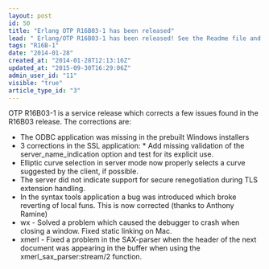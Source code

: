 ```yaml
---
layout: post
id: 50
title: "Erlang OTP R16B03-1 has been released"
lead: " Erlang/OTP R16B03-1 has been released! See the Readme file and the Documentation for more details. "
tags: "R16B-1"
date: "2014-01-28"
created_at: "2014-01-28T12:13:16Z"
updated_at: "2015-09-30T16:29:06Z"
admin_user_id: "11"
visible: "true"
article_type_id: "3"
---
```


 OTP R16B03-1 is a service release which corrects a few issues found in the R16B03 release. The corrections are:
* The ODBC application was missing in the prebuilt Windows installers
* 3 corrections in the SSL application: * Add missing validation of the server_name_indication option and test for its explicit use.
* Elliptic curve selection in server mode now properly selects a curve suggested by the client, if possible.
* The server did not indicate support for secure renegotiation during TLS extension handling.
* In the syntax tools application a bug was introduced which broke reverting of local funs. This is now corrected (thanks to Anthony Ramine)
* wx - Solved a problem which caused the debugger to crash when closing a window. Fixed static linking on Mac.
* xmerl - Fixed a problem in the SAX-parser when the header of the next document was appearing in the buffer when using the xmerl_sax_parser:stream/2 function.
